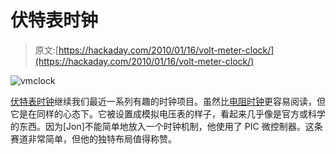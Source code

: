 # 伏特表时钟

> 原文:[https://hackaday.com/2010/01/16/volt-meter-clock/](https://hackaday.com/2010/01/16/volt-meter-clock/)

![](../Images/c3ff5abb2deba1c58180e218fc4c0475.png "vmclock")

[伏特表时钟](http://digital-diy.com/projects/143-a-clock-for-geeks.html)继续我们最近一系列有趣的时钟项目。虽然比[电阻时钟](http://hackaday.com/2010/01/15/know-your-resistors-tell-the-time/)更容易阅读，但它是在同样的心态下。它被设置成模拟电压表的样子，看起来几乎像是官方或科学的东西。因为[Jon]不能简单地放入一个时钟机制，他使用了 PIC 微控制器。这条赛道非常简单，但他的独特布局值得称赞。